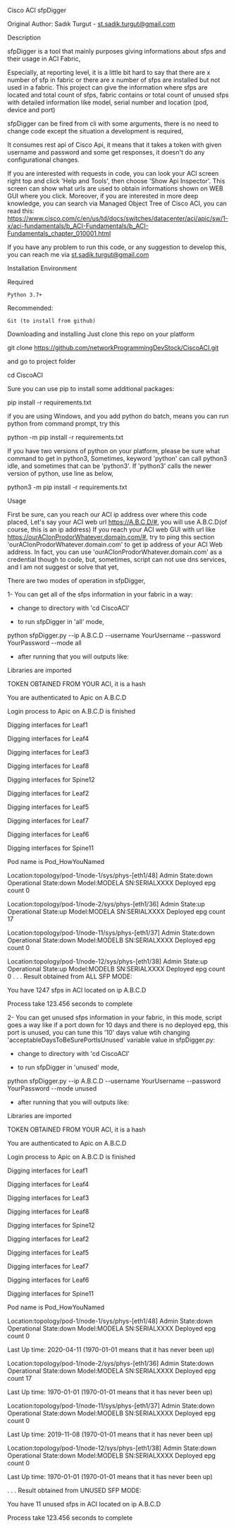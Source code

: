 Cisco ACI sfpDigger

Original Author: Sadık Turgut - st.sadik.turgut@gmail.com


Description

sfpDigger is a tool that mainly purposes giving informations about sfps and their usage in ACI Fabric,

Especially, at reporting level, it is a little bit hard to say that there are x number of sfp in fabric or there are x number of sfps are installed but not used in a fabric. This project can give the information where sfps are located and total count of sfps, fabric contains or total count of unused sfps with detailed information like model, serial number and location (pod, device and port)

sfpDigger can be fired from cli with some arguments, there is no need to change code except the situation a development is required,

It consumes rest api of Cisco Api, it means that it takes a token with given username and password and some get responses, it doesn't do any configurational changes.

If you are interested with requests in code, you can look your ACI screen right top and click 'Help and Tools', then choose 'Show Api Inspector'. This screen can show what urls are used to obtain informations shown on WEB GUI where you click. Moreover, if you are interested in more deep knowledge, you can search via Managed Object Tree of Cisco ACI, you can read this:
https://www.cisco.com/c/en/us/td/docs/switches/datacenter/aci/apic/sw/1-x/aci-fundamentals/b_ACI-Fundamentals/b_ACI-Fundamentals_chapter_010001.html

If you have any problem to run this code, or any suggestion to develop this, you can reach me via st.sadik.turgut@gmail.com


Installation
Environment

Required

    Python 3.7+

Recommended:

    Git (to install from github)

Downloading and installing
Just clone this repo on your platform

git clone https://github.com/networkProgrammingDevStock/CiscoACI.git

and go to project folder

cd CiscoACI

Sure you can use pip to install some additional packages:

pip install -r requirements.txt

if you are using Windows, and you add python do batch, means you can run python from command prompt,
try this

python -m pip install -r requirements.txt

If you have two versions of python on your platform, please be sure what command to get in python3,
Sometimes, keyword 'python' can call python3 idle, and sometimes that can be 'python3'. If 'python3' calls
the newer version of python, use line as below,

python3 -m pip install -r requirements.txt


Usage

First be sure, can you reach our ACI ip address over where this code placed,
Let's say your ACI web url https://A.B.C.D/#, you will use A.B.C.D(of course, this is an ip address)
If you reach your ACI web GUI with url like https://ourACIonProdorWhatever.domain.com/#, try to ping this section 'ourACIonProdorWhatever.domain.com' to get ip address of your ACI Web address. In fact, you can use 'ourACIonProdorWhatever.domain.com' as a credential though to code, but, sometimes, script can not use dns services, and I am not suggest or solve that yet,

There are two modes of operation in sfpDigger, 

1-  You can get all of the sfps information in your fabric in a way:

- change to directory with 'cd CiscoACI'

- to run sfpDigger in 'all' mode,

python sfpDigger.py --ip A.B.C.D --username YourUsername --password YourPassword --mode all

- after running that you will outputs like:

Libraries are imported

TOKEN OBTAINED FROM YOUR ACI, it is a hash 

You are authenticated to Apic on  A.B.C.D

Login process to Apic on A.B.C.D is finished

Digging interfaces for Leaf1

Digging interfaces for Leaf4

Digging interfaces for Leaf3

Digging interfaces for Leaf8

Digging interfaces for Spine12

Digging interfaces for Leaf2

Digging interfaces for Leaf5

Digging interfaces for Leaf7

Digging interfaces for Leaf6

Digging interfaces for Spine11

Pod name is Pod_HowYouNamed

Location:topology/pod-1/node-1/sys/phys-[eth1/48]     Admin State:down        Operational State:down   Model:MODELA SN:SERIALXXXX           Deployed epg count 0

Location:topology/pod-1/node-2/sys/phys-[eth1/36]     Admin State:up        Operational State:up   Model:MODELA  SN:SERIALXXXX           Deployed epg count 17 

Location:topology/pod-1/node-11/sys/phys-[eth1/37]     Admin State:down        Operational State:down   Model:MODELB  SN:SERIALXXXX           Deployed epg count 0

Location:topology/pod-1/node-12/sys/phys-[eth1/38]     Admin State:up        Operational State:up   Model:MODELB SN:SERIALXXXX           Deployed epg count 0
.
.
.
Result obtained from ALL SFP MODE:

You have 1247 sfps in ACI located on ip A.B.C.D

Process take 123.456 seconds to complete


2-  You can get unused sfps information in your fabric, in this mode, script goes a way like if a port down for 10 days and there is no deployed epg, this port is unused, you can tune this '10' days value wtih changing 'acceptableDaysToBeSurePortIsUnused' variable value in sfpDigger.py:

- change to directory with 'cd CiscoACI'

- to run sfpDigger in 'unused' mode,

python sfpDigger.py --ip A.B.C.D --username YourUsername --password YourPassword --mode unused

- after running that you will outputs like:

Libraries are imported

TOKEN OBTAINED FROM YOUR ACI, it is a hash 

You are authenticated to Apic on  A.B.C.D

Login process to Apic on A.B.C.D is finished

Digging interfaces for Leaf1

Digging interfaces for Leaf4

Digging interfaces for Leaf3

Digging interfaces for Leaf8

Digging interfaces for Spine12

Digging interfaces for Leaf2

Digging interfaces for Leaf5

Digging interfaces for Leaf7

Digging interfaces for Leaf6

Digging interfaces for Spine11

Pod name is Pod_HowYouNamed

Location:topology/pod-1/node-1/sys/phys-[eth1/48]     Admin State:down        Operational State:down   Model:MODELA SN:SERIALXXXX           Deployed epg count 0

Last Up time: 2020-04-11 (1970-01-01 means that it has never been up)

Location:topology/pod-1/node-2/sys/phys-[eth1/36]     Admin State:down        Operational State:down   Model:MODELA  SN:SERIALXXXX           Deployed epg count 17 

Last Up time: 1970-01-01 (1970-01-01 means that it has never been up)

Location:topology/pod-1/node-11/sys/phys-[eth1/37]     Admin State:down        Operational State:down   Model:MODELB  SN:SERIALXXXX           Deployed epg count 0

Last Up time: 2019-11-08 (1970-01-01 means that it has never been up)

Location:topology/pod-1/node-12/sys/phys-[eth1/38]     Admin State:down        Operational State:down   Model:MODELB SN:SERIALXXXX           Deployed epg count 0

Last Up time: 1970-01-01 (1970-01-01 means that it has never been up)

.
.
.
Result obtained from UNUSED SFP MODE:

You have 11 unused sfps in ACI located on ip A.B.C.D

Process take 123.456 seconds to complete




   
